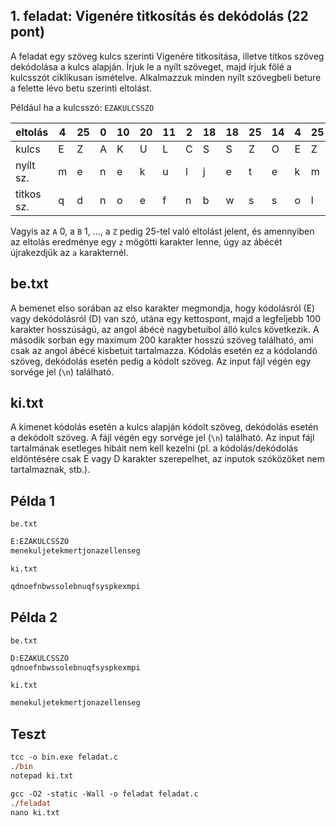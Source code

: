 ## 1. feladat: Vigenére titkosítás és dekódolás (22 pont)

A feladat egy szöveg kulcs szerinti Vigenére titkosítása, illetve titkos szöveg dekódolása a kulcs alapján. Írjuk le a nyílt szöveget, majd írjuk fölé a kulcsszót ciklikusan ismételve. Alkalmazzuk minden nyílt szövegbeli beture a felette lévo betu szerinti eltolást.

Például ha a kulcsszó: `EZAKULCSSZO`

| eltolás    | 4 | 25 | 0 | 10 | 20 | 11 | 2 | 18 | 18 | 25 | 14 | 4 | 25 | 0 | 10 | 20 | 11 | 2 |
|------------|---|----|---|----|----|----|---|----|----|----|----|---|----|---|----|----|----|---|
| kulcs      | E | Z  | A | K  | U  | L  | C | S  | S  | Z  | O  | E | Z  | A | K  | U  | L  | C |
| nyílt sz.  | m | e  | n | e  | k  | u  | l | j  | e  | t  | e  | k | m  | e | r  | t  | j  | o |
| titkos sz. | q | d  | n | o  | e  | f  | n | b  | w  | s  | s  | o | l  | e | b  | n  | u  | q |

Vagyis az `A` 0, a `B` 1, ..., a `Z` pedig 25-tel való eltolást jelent, és amennyiben az eltolás eredménye egy `z` mögötti karakter lenne, úgy az ábécét újrakezdjük az `a` karakternél.

## be.txt

A bemenet elso sorában az elso karakter megmondja, hogy kódolásról (E) vagy dekódolásról (D) van szó, utána egy kettospont, majd a legfeljebb 100 karakter hosszúságú, az angol ábécé nagybetuibol álló kulcs következik. A második sorban egy maximum 200 karakter hosszú szöveg található, ami csak az angol ábécé kisbetuit tartalmazza. Kódolás esetén ez a kódolandó szöveg, dekódolás esetén pedig a kódolt szöveg. Az input fájl végén egy sorvége jel (`\n`) található.

## ki.txt

A kimenet kódolás esetén a kulcs alapján kódolt szöveg, dekódolás esetén a dekódolt szöveg. A fájl végén egy sorvége jel (`\n`) található. Az input fájl tartalmának esetleges hibáit nem kell kezelni (pl. a kódolás/dekódolás eldöntésére csak E vagy D karakter szerepelhet, az inputok szóközöket nem tartalmaznak, stb.).

## Példa 1

`be.txt`

```ps
E:EZAKULCSSZO
menekuljetekmertjonazellenseg
```

`ki.txt`

```ps
qdnoefnbwssolebnuqfsyspkexmpi
```

## Példa 2

`be.txt`

```ps
D:EZAKULCSSZO
qdnoefnbwssolebnuqfsyspkexmpi
```

`ki.txt`

```ps
menekuljetekmertjonazellenseg
```

## Teszt

```ps
tcc -o bin.exe feladat.c
./bin
notepad ki.txt
```

```ps
gcc -O2 -static -Wall -o feladat feladat.c
./feladat
nano ki.txt
```
